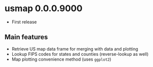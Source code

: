 # usmap 0.0.0.9000

* First release

## Main features

* Retrieve US map data frame for merging with data and plotting
* Lookup FIPS codes for states and counties (reverse-lookup as well)
* Map plotting convenience method (uses ```ggplot2```)

